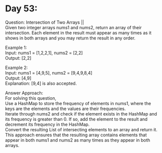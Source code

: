 # Day 53:
Question: Intersection of Two Arrays ||<br/>
Given two integer arrays nums1 and nums2, return an array of their intersection. Each element in the result must appear as many times as it shows in both arrays and you may return the result in any order.

 
Example 1:<br/>
Input: nums1 = [1,2,2,1], nums2 = [2,2]<br/>
Output: [2,2]<br/>

Example 2:<br/>
Input: nums1 = [4,9,5], nums2 = [9,4,9,8,4]<br/>
Output: [4,9]<br/>
Explanation: [9,4] is also accepted.<br/>


Answer Approach:<br/>
For solving this question,<br/>
Use a HashMap to store the frequency of elements in nums1, where the keys are the elements and the values are their frequencies.<br/>
Iterate through nums2 and check if the element exists in the HashMap and its frequency is greater than 0. If so, add the element to the result and decrement its frequency in the HashMap.<br/>
Convert the resulting List of intersecting elements to an array and return it.<br/>
This approach ensures that the resulting array contains elements that appear in both nums1 and nums2 as many times as they appear in both arrays.

